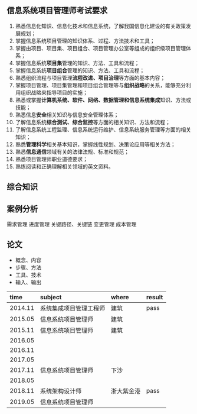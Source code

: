 
## 信息系统项目管理师考试要求
1. 熟悉信息化知识、信息化技术和信息系统，了解我国信息化建设的有关政策发展规划；
2. 掌握信息系统项目管理的知识体系、过程、方法技术和工具；
3. 掌握由项目、项目集、项目组合、项目管理办公室等组成的组织级项目管理体系；
4. 掌握信息系统**项目集**管理的知识、方法、工具和流程；
5. 掌握信息系统**项目组合**管理的知识、方法、工具和流程；
6. 熟悉组织流程与项目管理**流程改进、项目治理**等方面的基本内容；
7. 掌握项目管理、项目集管理和项目组合管理等与**组织战略**的关系，能够充分利用组织战略来指导项目的实施；
8. 熟悉或掌握**计算机系统、软件、网络、数据管理和信息系统集成**知识、方法或技能；
9. 熟悉信息**安全**相关知识与信息安全管理体系；
10. 了解信息系统**综合测试、综合监控**等方面的相关知识、方法和流程；
11. 了解信息系统工程监理、信息系统运行维护、信息系统服务管理等方面的相关知识；
12. 熟悉**管理科学**相关基本知识，掌握线性规划、决策论应用等相关方法；
13. 熟悉**信息通信**领域有关的法律法规、标准和规范；
14. 熟悉项目管理师职业道德要求；
15. 熟练阅读和正确理解相关领域的英文资料。

## 综合知识


## 案例分析
需求管理
进度管理 关键路径、关键链
变更管理
成本管理

## 论文
* 概念、内容
* 步骤、方法
* 工具、技术
* 输入、输出


| time    | subject                | where      | result |
| :------ | :--------------------- | :--------- | :----- |
| 2014.11 | 系统集成项目管理工程师 | 建筑       | pass   |
| 2015.05 | 信息系统项目管理师     | 建筑       |        |
| 2015.11 | 信息系统项目管理师     | 建筑       |        |
| 2016.05 |                        |            |        |
| 2016.11 |                        |            |        |
| 2017.05 |                        |            |        |
| 2017.11 | 信息系统项目管理师     | 下沙       |        |
| 2018.05 |                        |            |        |
| 2018.11 | 系统架构设计师         | 浙大紫金港 | pass   |
| 2019.05 | 信息系统项目管理师     |            |        |

